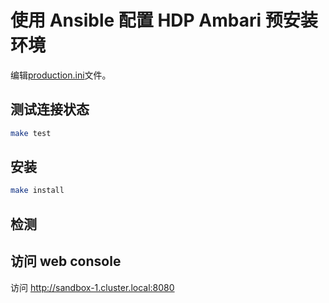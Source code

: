 # 使用 Ansible 配置 HDP Ambari 预安装环境

编辑[production.ini](./production.ini)文件。

## 测试连接状态

```bash
make test
```

## 安装

```bash
make install
```

## 检测

## 访问 web console

访问 http://sandbox-1.cluster.local:8080